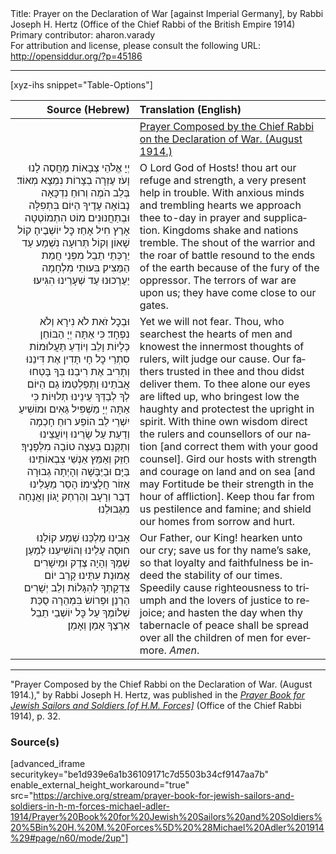 <html>
<head></head>
<body>
Title: Prayer on the Declaration of War [against Imperial Germany], by Rabbi Joseph H. Hertz (Office of the Chief Rabbi of the British Empire 1914)<br />
Primary contributor: aharon.varady<br />
For attribution and license, please consult the following URL: <a href="http://opensiddur.org/?p=45186">http://opensiddur.org/?p=45186</a>
<p />
<hr />

[xyz-ihs snippet="Table-Options"]<table style="margin-left: auto; margin-right: auto;" class="draggable">
<thead><tr><th id="x" style="text-align: right;">Source (Hebrew)</th><th style="text-align: left;">Translation (English)</th></tr></thead>
<tbody>
<tr><td style="vertical-align:top;">
<div class="liturgy" lang="he" style="text-align: right;">

</div></td>

<td style="vertical-align:top;">
<div class="english" lang="en" style="text-align: left;">
<u>Prayer Composed by the Chief Rabbi on the Declaration of War. (August 1914.)</u>
</div></td></tr>


<tr><td style="vertical-align:top;">
<div class="liturgy" lang="he" style="text-align: right;">
יְיָ אֱלֹהֵי צְבָאוֹת 
מַחֲסֶה לָנוּ וָעֹז
עֶזְרָה בְצָרוֹת נִמְצָא מְאוֹד׃
בְּלֵב הֹמֶה 
וְרוּחַ נִדְכָּאָה 
נָבוֹאָה עָדֶיךָ הַיּוֹם 
בִּתְפִלָּה וּבְתַחֲנוּנִים׃ 
מוֹט הִתְמוֹטְטָה אָרֶץ
חִיל אָחַז כׇּל יוֹשְׁבֶיהָ׃ 
קוֹל שָׁאוֹן 
וְקוֹל תְּרוּעָה 
נִשְׁמַע עַד יַרְכְּתֵי תֵבֵל 
מִפְּנֵי חֲמַת הַמֵּצִיק׃ 
בִּעוּתֵי מִלְחָמָה יַעַרְכוּנוּ 
עַד שְׁעָרֵינוּ הִגִּיעוּ׃
</div></td>

<td style="vertical-align:top;">
<div class="english" lang="en" style="text-align: left;">
O Lord God of Hosts! 
thou art our refuge and strength, 
a very present help in trouble. 
With anxious minds 
and trembling hearts 
we approach thee to-day 
in prayer and supplication. 
Kingdoms shake 
and nations tremble. 
The shout of the warrior 
and the roar of battle 
resound to the ends of the earth 
because of the fury of the oppressor. 
The terrors of war are upon us; 
they have come close to our gates.
</div></td></tr>


<tr><td style="vertical-align:top;">
<div class="liturgy" lang="he" style="text-align: right;">
וּבְכׇל זֹאת לֹא נִירָא וְלֹא נִפְחָד׃ 
כִּי אַתָּה יְיָ הַבּוֹחֵן כְּלָיוֹת וָלֵב
וְיוֹדֵעַ תַּעֲלוּמוֹת סִתְרֵי כׇל חָי
תָּדִין אֶת דִּינֵנוּ וְתָרִיב אֶת רִיבֵנוּ׃ 
בְּךָ בָּטְחוּ אֲבֹתֵינוּ וַתְּפַלְטֵמוֹ׃ 
גַם הַיּוֹם לְךָ לְבַדְּךָ עֵינֵינוּ תְלוּיוֹת 
כִּי אַתָּה יְיָ מַשְׁפִּיל גֵּאִים 
וּמוֹשִׁיעַ יִשְׁרֵי לֵב׃ 
הוֹפַע רוּחַ חָכְמָה וְדַעַת עַל שָׂרֵינוּ וְיוֹעֲצֵינוּ
וְתַקְּנֵם בְּעֵצָה טוֹבָה מִלְּפָנֶיךָ׃ 
חַזֵּק וְאַמֵּץ אַנְשֵׁי צִבְאוֹתֵינוּ בַּיָּם וּבַיַּבָּשָׁה
וְהָיְתָה גְבוּרָה אֵזוֹר חֲלָצֵימוֹ׃ 
הָסֵר מֵעָלֵינוּ דֶבֶר וְרָעָב 
וְהַרְחְק יָגוֹן וְאֲנָחָה מִגְּבוּלֵנוּ׃
</div></td>

<td style="vertical-align:top;">
<div class="english" lang="en" style="text-align: left;">
Yet we will not fear. 
Thou, who searchest the hearts of men 
and knowest the innermost thoughts of rulers, 
wilt judge our cause. 
Our fathers trusted in thee and thou didst deliver them. 
To thee alone our eyes are lifted up, 
who bringest low the haughty 
and protectest the upright in spirit. 
With thine own wisdom direct the rulers and counsellors of our nation 
[and correct them with your good counsel].
Gird our hosts with strength and courage on land and on sea 
[and may Fortitude be their strength in the hour of affliction].
Keep thou far from us pestilence and famine; 
and shield our homes from sorrow and hurt.
</div></td></tr>


<tr><td style="vertical-align:top;">
<div class="liturgy" lang="he" style="text-align: right;">
אָבִינוּ מַלְכֵּנוּ
שְׁמַע קוֹלֵנוּ חוּסָה עָלֵינוּ וְהוֹשִׁיעֵנוּ לְמַעַן שְׁמֶךָ 
וְהָיָה צֶדֶק וּמֵישָׁרִים אֱמוּנַת עִתֵּינוּ׃
קָרֵב יוֹם צִדְקָתְךָ לְהִגָּלוֹת 
וְלֵב יְשָׁרִים הַרְנֵן 
וּפְרוֹשׂ בִּמְהֵרָה סֻכַּת שְׁלוֹמֶךָ 
עַל כׇּל יוֹשְׁבֵי תֵבֵל אַרְצֶךָ
אָמֵן וְאָמֵן׃
</div></td>

<td style="vertical-align:top;">
<div class="english" lang="en" style="text-align: left;">
Our Father, our King! 
hearken unto our cry; save us for thy name’s sake, 
so that loyalty and faithfulness be indeed the stability of our times. 
Speedily cause righteousness to triumph 
and the lovers of justice to rejoice; 
and hasten the day when thy tabernacle of peace 
shall be spread over all the children of men for evermore. 
<em>Amen</em>.
</div></td></tr>
</tbody></table>

<hr />

"Prayer Composed by the Chief Rabbi on the Declaration of War. (August 1914.)," by Rabbi Joseph H. Hertz, was published in the <em><a href="/?p=45196">Prayer Book for Jewish Sailors and Soldiers [of H.M. Forces]</a></em> (Office of the Chief Rabbi 1914), p. 32. 

<h3>Source(s)</h3>

[advanced_iframe securitykey="be1d939e6a1b36109171c7d5503b34cf9147aa7b" enable_external_height_workaround="true" src="https://archive.org/stream/prayer-book-for-jewish-sailors-and-soldiers-in-h-m-forces-michael-adler-1914/Prayer%20Book%20for%20Jewish%20Sailors%20and%20Soldiers%20%5Bin%20H.%20M.%20Forces%5D%20%28Michael%20Adler%201914%29#page/n60/mode/2up"]

&nbsp;
</body>
</html>